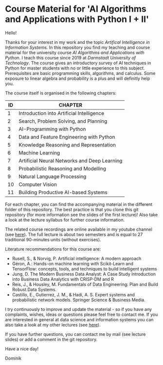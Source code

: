 # Course Material for 'AI Algorithms and Applications with Python I + II'

Hello!

Thanks for your interest in my work and the topic _Artifical Intelligence in Information Systems_. In this repository you find my teaching and course material for the university course _AI Algorithms and Applications with Python_. I teach this course since 2019 at _Darmstadt University of Technology_. The course gives an introductory survey of AI techniques in Python for master students with no or little experience to this subject. Prerequisites are basic programming skills, algorithms, and calculus. Some exposure to linear algebra and probability is a plus and will definitly help you.

The course itself is organised in the following chapters:

| ID  | CHAPTER                                      |
| --- | -------------------------------------------- |
| 1   | Introduction into Artificial Intelligence    |
| 2   | Search, Problem Solving, and Planning        |
| 3   | AI-Programming with Python                   |
| 4   | Data and Feature Engineering with Python     |
| 5   | Knowledge Reasoning and Representation       |
| 6   | Machine Learning                             |
| 7   | Artificial Neural Networks and Deep Learning |
| 8   | Probabilistic Reasoning and Modelling        |
| 9   | Natural Language Processing                  |
| 10  | Computer Vision                              |
| 11  | Building Productive AI-based Systems         |

For each chapter, you can find the accompanying material in the different folder of this repository. The best practice is that you clone this git repository (for more information see the slides of the first lecture)! Also take a look at the lecture syllabus for further course information.

The related course recordings are online available in my youtube channel (see <a href="https://www.youtube.com/c/DominikJung42" target="_blank">here</a>). The full lecture is about two semesters and is equal to 27 traditional 90-minutes units (without exercises).

Literature recommendations for this course are:

- Rusell, S., & Norvig, P. Artificial intelligence: A modern approach
- Géron, A.: Hands-on machine learning with Scikit-Learn and TensorFlow: concepts, tools, and techniques to build intelligent systems
- Jung, D. The Modern Business Data Analyst: A Case Study Introduction into Business Data Analytics with CRISP-DM and R
- Reis, J., & Housley, M. Fundamentals of Data Engineering: Plan and Build Robust Data Systems.
- Castillo, E., Gutierrez, J. M., & Hadi, A. S. Expert systems and probabilistic network models. Springer Science & Business Media.

I try continuously to improve and update the material - so if you have any complaints, wishes, ideas or questions please feel free to contact me. If you are interested in general at data science and information systems you can also take a look at my other lectures (see <a href="https://github.com/dominikjung42?tab=repositories" target="_blank">here</a>).

If you have further questions, you can contact me by mail (see lecture slides) or add a comment in the git repository.

Have a nice day!

Dominik
